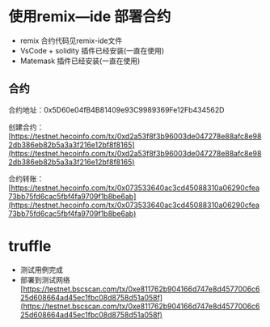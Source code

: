 # 使用remix—ide 部署合约
+ remix 合约代码见remix-ide文件
+ VsCode + solidity 插件已经安装(一直在使用)
+ Matemask 插件已经安装(一直在使用)
## 合约
  合约地址：0x5D60e04fB4B81409e93C9989369Fe12Fb434562D
  
  创建合约：[https://testnet.hecoinfo.com/tx/0xd2a53f8f3b96003de047278e88afc8e982db386eb82b5a3a3f216e12bf8f8165](https://testnet.hecoinfo.com/tx/0xd2a53f8f3b96003de047278e88afc8e982db386eb82b5a3a3f216e12bf8f8165)

  合约转账：[https://testnet.hecoinfo.com/tx/0x073533640ac3cd45088310a06290cfea73bb75fd6cac5fbf4fa9709f1b8be6ab](https://testnet.hecoinfo.com/tx/0x073533640ac3cd45088310a06290cfea73bb75fd6cac5fbf4fa9709f1b8be6ab)
  
# truffle
+ 测试用例完成
+ 部署到测试网络 [https://testnet.bscscan.com/tx/0xe811762b904166d747e8d4577006c625d608664ad45ec1fbc08d8758d51a058f](https://testnet.bscscan.com/tx/0xe811762b904166d747e8d4577006c625d608664ad45ec1fbc08d8758d51a058f)
